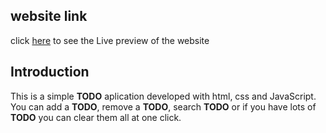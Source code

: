 ## website link
click [here](https://sumanislam.github.io/To-do-list-2/) to see the Live preview of the website

## Introduction
This is a simple __TODO__ aplication developed with html, css and JavaScript. You can add a __TODO__, remove a __TODO__, search __TODO__ or if you have lots of __TODO__ you can clear them all at one click.


